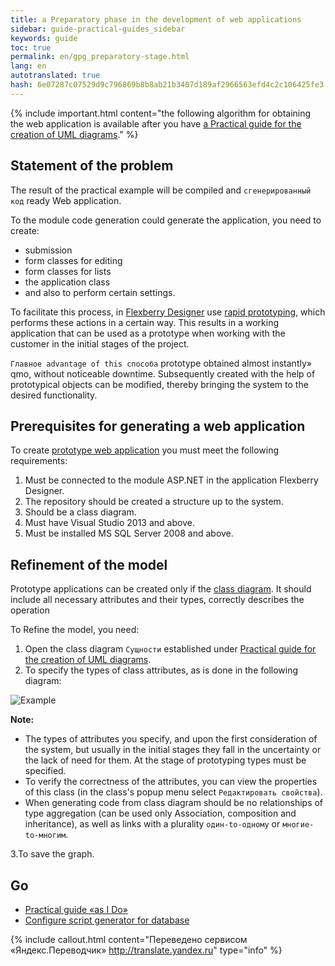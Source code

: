 ```yaml
---
title: a Preparatory phase in the development of web applications
sidebar: guide-practical-guides_sidebar
keywords: guide
toc: true
permalink: en/gpg_preparatory-stage.html
lang: en
autotranslated: true
hash: 6e07287c07529d9c796869b8b8ab21b3407d189af2966563efd4c2c106425fe3
---
```


{% include important.html content="the following algorithm for obtaining the web application is available after you have [a Practical guide for the creation of UML diagrams](gpg_practical-guides-uml.html)." %}

## Statement of the problem

The result of the practical example will be compiled and `сгенерированный код` ready Web application.

To the module code generation could generate the application, you need to create:

* submission
* form classes for editing
* form classes for lists
* the application class
* and also to perform certain settings.

To facilitate this process, in [Flexberry Designer](fd_flexberry-designer.html) use [rapid prototyping](fd_using-quick-prototyping.html), which performs these actions in a certain way. This results in a working application that can be used as a prototype when working with the customer in the initial stages of the project.

`Главное advantage of this способа` prototype obtained almost instantly» qmo, without noticeable downtime. Subsequently created with the help of prototypical objects can be modified, thereby bringing the system to the desired functionality.

## Prerequisites for generating a web application

To create [prototype web application](fd_prototype-creation.html) you must meet the following requirements:

1. Must be connected to the module ASP.NET in the application Flexberry Designer.
2. The repository should be created a structure up to the system.
3. Should be a class diagram.
4. Must have Visual Studio 2013 and above.
5. Must be installed MS SQL Server 2008 and above.

## Refinement of the model

Prototype applications can be created only if the [class diagram](fd_class-diagram.html). It should include all necessary attributes and their types, correctly describes the operation

To Refine the model, you need:

1. Open the class diagram `Сущности` established under [Practical guide for the creation of UML diagrams](gpg_practical-guides-uml.html).
2. To specify the types of class attributes, as is done in the following diagram:

![Example](/images/pages/guides/flexberry-aspnet/refined-ckass-diagram.png)

__Note:__

* The types of attributes you specify, and upon the first consideration of the system, but usually in the initial stages they fall in the uncertainty or the lack of need for them. At the stage of prototyping types must be specified.
* To verify the correctness of the attributes, you can view the properties of this class (in the class's popup menu select `Редактировать свойства`).
* When generating code from class diagram should be no relationships of type aggregation (can be used only Association, composition and inheritance), as well as links with a plurality `один-to-одному` or `многие-to-многим`.

3.To save the graph.

## Go

* [Practical guide «as I Do»](gpg_landing-page.html) <i class="fa fa-arrow-up" aria-hidden="true"></i>
* [Configure script generator for database](gpg_configuring-script-generator-db.html) <i class="fa fa-arrow-right" aria-hidden="true"></i>



{% include callout.html content="Переведено сервисом «Яндекс.Переводчик» <http://translate.yandex.ru>" type="info" %}
